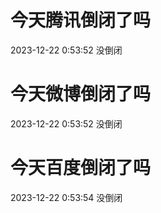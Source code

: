 # 今天腾讯倒闭了吗

2023-12-22 0:53:52 没倒闭

# 今天微博倒闭了吗

2023-12-22 0:53:52 没倒闭

# 今天百度倒闭了吗

2023-12-22 0:53:54 没倒闭

